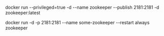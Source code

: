 docker run --privileged=true -d --name zookeeper --publish 2181:2181  -d zookeeper:latest

docker run -d -p 2181:2181 --name some-zookeeper --restart always zookeeper